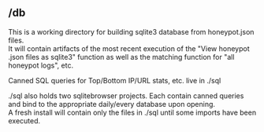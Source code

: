## /db
This is a working directory for building sqlite3 database from honeypot.json files.<br>
It will contain artifacts of the most recent execution of the "View honeypot .json files as sqlite3" function as well as the matching 
function for "all honeypot logs", etc.

Canned SQL queries for Top/Bottom IP/URL stats, etc. live in ./sql

./sql also holds two sqlitebrowser projects.  Each contain canned queries and bind to the appropriate daily/every database upon opening.<br>
A fresh install will contain only the files in ./sql until some imports have been executed.
